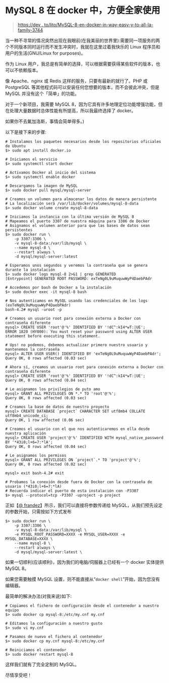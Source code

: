 # MySQL 8 在 docker 中，方便全家使用

> [https://dev . to/lito/MySQL-8-en-docker-in-way-easy-y-to-all-la-family-3744](https://dev.to/lito/mysql-8-en-docker-de-manera-facil-y-para-toda-la-familia-3744)

当一种不寻常的情况突然出现在我眼前(在我美丽的世界里):需要同一项服务的两个不同版本同时运行而不发生冲突时，我就在这里过着我快乐的 Linux 程序员和用户的生活(GNU/Linux for purposes)。

作为 Linux 用户，我总是有简单的选择，可以根据需要获得某些软件的版本，也可以不依赖版本。

像 Apache、nginx 或 Redis 这样的服务，只要有最新的就行了。PHP 或 PostgreSQL 等其他程式码可以安装任何您想要的版本，而不会彼此冲突，但是 MySQL 并没有这个「简单」的功能。

对于一个新项目，我需要 MySQL 8，因为它具有许多地理定位功能增强功能，但在处理大量数据时总体性能有所提高，所以我最终选择了 docker。

如果你不去氟加洛斯，事情会简单得多。)

以下是接下来的步骤:

```
# Instalamos los paquetes necesarios desde los repositorios oficiales de Ubuntu
$> sudo apt install docker.io

# Iniciamos el servicio
$> sudo systemctl start docker

# Activamos Docker al inicio del sistema
$> sudo systemctl enable docker

# Descargamos la imagen de MySQL
$> sudo docker pull mysql/mysql-server

# Creamos un volumen para almacenar los datos de manera persistente
# La localización será /var/lib/docker/volumes/mysql-8-data
$> sudo docker volume create mysql-8-data

# Iniciamos la instancia con la última versión de MySQL 8
# Mapeamos el puerto 3307 de nuestra máquina para 3306 de Docker
# Asignamos el volumen anterior para que las bases de datos sean persistentes
$> sudo docker run \
    -p 3307:3306 \
    -v mysql-8-data:/var/lib/mysql \
    --name mysql-8 \
    --restart always \
    -d mysql/mysql-server:latest

# Esperamos unos segundos y veremos la contraseña que se genera durante la instalación
$> sudo docker logs mysql-8 2>&1 | grep GENERATED
[Entrypoint] GENERATED ROOT PASSWORD: exTeNg0L9uMuquwWyP4DaebPAdr

# Accedemos por bash de Docker a la instalación
$> sudo docker exec -it mysql-8 bash

# Nos autenticamos en MySQL usando las credenciales de los logs (exTeNg0L9uMuquwWyP4DaebPAdr)
bash-4.2# mysql -uroot -p

# Creamos un usuario root para conexión externa a Docker con contraseña diferente
mysql> CREATE USER 'root'@'%' IDENTIFIED BY '!dC^:kI4*wT:|UE';
ERROR 1820 (HY000): You must reset your password using ALTER USER statement before executing this statement.

# Ups! no podemos, debemos actualizar primero nuestro usuario y mantenemos la contraseña
mysql> ALTER USER USER() IDENTIFIED BY 'exTeNg0L9uMuquwWyP4DaebPAdr';
Query OK, 0 rows affected (0.03 sec)

# Ahora sí, creamos un usuario root para conexión externa a Docker con contraseña diferente
mysql> CREATE USER 'root'@'%' IDENTIFIED BY '!dC^:kI4*wT:|UE';
Query OK, 0 rows affected (0.04 sec)

# Le asignamos los privilegios de puto amo
mysql> GRANT ALL PRIVILEGES ON *.* TO 'root'@'%';
Query OK, 0 rows affected (0.03 sec)

# Creamos la base de datos de nuestro proyecto
mysql> CREATE DATABASE `project` CHARACTER SET utf8mb4 COLLATE utf8mb4_unicode_ci;
Query OK, 1 row affected (0.06 sec)

# Creamos el usuario con el que nos autenticaremos en ella desde nuestra aplicación
mysql> CREATE USER 'project'@'%' IDENTIFIED WITH mysql_native_password BY '*43i0;l+6=7:*lA';
Query OK, 0 rows affected (0.04 sec)

# Le asignamos los permisos
mysql> GRANT ALL PRIVILEGES ON `project`.* TO 'project'@'%';
Query OK, 0 rows affected (0.02 sec)

mysql> exit bash-4.2# exit

# Probamos la conexión desde fuera de Docker con la contraseña de usuario (*43i0;l+6=7:*lA)
# Recuerda indicar el puerto de esta instalación con -P3307
$> mysql --protocol=tcp -P3307 -uproject -p project 
```

正如【[@ frandez](https://dev.to/frandieguez)】所示，我们可以直接将参数传递给 MySQL，从我们预先设定的参数开始，只需按如下方式发布

```
$> sudo docker run \
    -p 3307:3306 \
    -v mysql-8-data:/var/lib/mysql \
    -e MYSQL_ROOT_PASSWORD=XXXX -e MYSQL_USER=XXXX -e MYSQL_DATABASE=XXXX \
    --name mysql-8 \
    --restart always \
    -d mysql/mysql-server:latest \ 
```

如果一切顺利(应该顺利)，因为我们的电脑/伺服器上已经有一个 docker 实体提供 MySQL 8。

如果您需要触摸 MySQL 设置，则不能直接从“`docker shell`”开始，因为您没有编辑器。

最简单的解决办法(对我来说)如下:

```
# Copiamos el fichero de configuración desde el contenedor a nuestro equipo
$> sudo docker cp mysql-8:/etc/my.cnf my.cnf

# Editamos la configuración a nuestro gusto
$> sudo vi my.cnf

# Pasamos de nuevo el fichero al contenedor
$> sudo docker cp my.cnf mysql-8:/etc/my.cnf

# Reiniciamos el contenedor
$> sudo docker restart mysql-8 
```

这样我们就有了完全定制的 MySQL。

尽情享受吧！